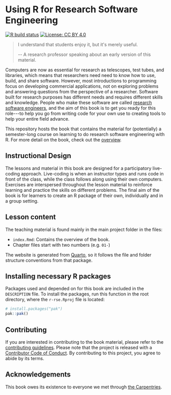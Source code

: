 # Using R for Research Software Engineering

<!-- badges: start -->

[![R build
status](https://github.com/merely-useful/r-rse/workflows/renderbook/badge.svg)](https://github.com/merely-useful/r-rse/actions)
[![License: CC BY
4.0](https://img.shields.io/badge/License-CC%20BY%204.0-lightgrey.svg)](https://creativecommons.org/licenses/by/4.0/)

<!-- badges: end -->

> I understand that students enjoy it, but it's merely useful.
>
> -- A research professor speaking about an early version of this
> material.

Computers are now as essential for research as telescopes, test tubes,
and libraries, which means that researchers need need to know how to
use, build, and share software. However, most introductions to
programming focus on developing commercial applications, not on
exploring problems and answering questions from the perspective of a
researcher. Software built for research purposes has different needs and
requires different skills and knowledge. People who make these software
are called [research software engineers](https://researchsoftware.org/),
and the aim of this book is to get you ready for this role---to help you
go from writing code for your own use to creating tools to help your
entire field advance.

This repository hosts the book that contains the material for
(potentially) a semester-long course on learning to do research software
engineering with R. For more detail on the book, check out the
[overview](https://merely-useful.github.io/r-rse/preface.html).

## Instructional Design

The lessons and material in this book are designed for a participatory
live-coding approach. Live-coding is when an instructor types and runs
code in front of the class, while the class follows along using their
own computers. Exercises are interspersed throughout the lesson material
to reinforce learning and practice the skills on different problems. The
final aim of the book is for learners to create an R package of their
own, individually and in a group setting.

## Lesson content

The teaching material is found mainly in the main project folder in the
files:

-   `index.Rmd`: Contains the overview of the book.
-   Chapter files start with two numbers (e.g. `01-`)

The website is generated from [Quarto](https://quarto.org), so it
follows the file and folder structure conventions from that package.

## Installing necessary R packages

Packages used and depended on for this book are included in the
`DESCRIPTION` file. To install the packages, run this function in the
root directory, where the `r-rse.Rproj` file is located:

``` r
# install.packages("pak")
pak::pak()
```

## Contributing

If you are interested in contributing to the book material, please refer
to the [contributing guidelines](.github/CONTRIBUTING.md). Please note
that the project is released with a [Contributor Code of
Conduct](CODE_OF_CONDUCT.md). By contributing to this project, you agree
to abide by its terms.

## Acknowledgements

This book owes its existence to everyone we met through [the
Carpentries](https://carpentries.org/).
